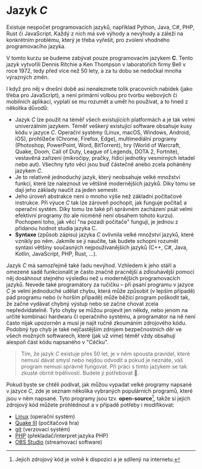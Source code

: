 # Jazyk *C*
Existuje nespočet programovacích jazyků, například Python, Java, C#, PHP, Rust či JavaScript. Každý
z nich má své výhody a nevýhody a záleží na konkrétním problému, který je třeba vyřešit, pro
zvolení vhodného programovacího jazyka.

V tomto kurzu se budeme zabývat pouze programovacím jazykem **C**. Tento jazyk vytvořili Dennis
Ritchie a Ken Thompson v laboratořích firmy Bell v roce 1972, tedy před více než 50 lety, a za tu
dobu se nedočkal mnoha výrazných změn.

I když pro něj v dnešní době asi nenaleznete tolik pracovních nabídek (jako třeba pro JavaScript),
a není primární volbou pro tvorbu webových či mobilních aplikací, vyplatí se mu rozumět a umět ho
používat, a to hned z několika důvodů:

- Jazyk *C* lze použít na téměř všech existujících platformách a je tak velmi univerzálním jazykem.
  Téměř veškerý existující software obsahuje kusy kódu v jazyce *C*. Operační systémy (Linux,
  macOS, Windows, Android, iOS), prohlížeče (Chrome, Firefox, Edge), multimediální programy
  (Photoshop, PowerPoint, Word, BitTorrent), hry (World of Warcraft, Quake, Doom, Call of Duty,
  League of Legends, DOTA 2, Fortnite), vestavěná zařízení (mikročipy, pračky, řídící jednotky
  vesmírných letadel nebo aut). Všechny tyto věci jsou buď částečně anebo zcela poháněny jazykem
  *C*.
- Je to relativně jednoduchý jazyk, který neobsahuje velké množství funkcí, které lze naleznout
  ve většině modernějších jazyků. Díky tomu se dají jeho základy naučit za jeden semestr.
- Jeho úroveň abstrakce není o mnoho výše než základní počítačové instrukce. Při výuce *C* tak lze
  zároveň pochopit, jak funguje počítač a operační systém. Díky tomu lze také při správném
  zacházení psát velmi efektivní programy (to ale nicméně není obsahem tohoto kurzu). Pochopení toho,
  jak věci "na pozadí počítače" fungují, je jednou z přidanou hodnot studia jazyka C.
- **Syntaxe** (způsob zápisu) jazyka *C* ovlivnila velké množství jazyků, které vznikly po něm.
  Jakmile se ji naučíte, tak budete schopni rozumět syntaxi většiny současných nejpoužívanějších
  jazyků (C++, C#, Java, Kotlin, JavaScript, PHP, Rust, …).

Jazyk *C* má samozřejmě také řadu nevýhod. Vzhledem k jeho stáří a omezené sadě funkcionalit je
často značně pracnější a zdlouhavější pomocí něj dosáhnout stejného výsledku než u modernějších
programovacích jazyků. Nevede také programátory za ručičku – při psaní programu v jazyce *C* je
velmi jednoduché udělat chybu, která může způsobit (v lepším případě) pád programu nebo
(v horším případě) může běžící program poškodit tak, že začne vydávat chybný výstup nebo se začne
chovat zcela nepředvídatelně.  Tyto chyby se můžou projevit jen někdy, nebo jenom na určité kombinaci
hardwaru či operačního systému, a programátor na ně není často nijak upozorněn a musí je najít ručně
zkoumáním zdrojového kódu. Podobný typ chyb je také nejčastějším zdrojem bezpečnostních děr ve všech
možných softwarech, které (jak už víme) téměř vždy obsahují alespoň část kódu napsaného v "Céčku".

> Tím, že jazyk *C* existuje přes 50 let, je v něm spousta pravidel, které nemusí dávat smysl nebo
> nejdou odvodit a pokud je neznáte, váš program nemusí správně fungovat. Při práci s tímto jazykem
> se tak zkuste obrnit trpělivostí. Budete ji potřebovat 🙂.

Pokud byste se chtěli podívat, jak můžou vypadat velké programy napsané v jazyce *C*, zde je
seznam několika vybraných populárních programů, které jsou v něm napsané. Tyto programy jsou tzv. **open-source**[^2],
takže si jejich zdrojový kód můžete prohlédnout a v případě potřeby i modifikovat:

[^2]: Jejich zdrojový kód je volně k dispozici a je sdílený na internetu.

- [Linux](https://github.com/torvalds/linux) (operační systém)
- [Quake III](https://github.com/id-Software/Quake-III-Arena) (počítačová hra)
- [git](https://github.com/git/git) (verzovací systém)
- [PHP](https://github.com/php/php-src) (překladač/interpret jazyka PHP)
- [OBS Studio](https://github.com/obsproject/obs-studio) (streamovací software)
